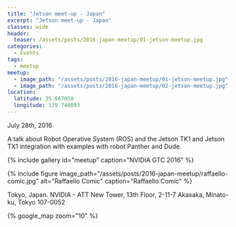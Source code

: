 ```yaml
---
title: "Jetson meet-up - Japan"
excerpt: "Jetson meet-up - Japan"
classes: wide
header:
  teaser: /assets/posts/2016-japan-meetup/01-jetson-meetup.jpg
categories:
  - Events
tags:
  - meetup
meetup:
  - image_path: "/assets/posts/2016-japan-meetup/01-jetson-meetup.jpg"
  - image_path: "/assets/posts/2016-japan-meetup/02-jetson-meetup.jpg"
location:
  latitude: 35.667058
  longitude: 139.740093
---
```


July 28th, 2016

A talk about Robot Operative System (ROS) and the Jetson TK1 and Jetson TX1 integration with examples with robot Panther and Dude.

{% include gallery id="meetup" caption="NVIDIA GTC 2016" %}

{% include figure image_path="/assets/posts/2016-japan-meetup/raffaello-comic.jpg" alt="Raffaello Comic" caption="Raffaello Comic" %}

Tokyo, Japan. NVIDIA - ATT New Tower, 13th Floor, 2-11-7 Akasaka, Minato-ku, Tokyo 107-0052 

{% google_map zoom="10" %}